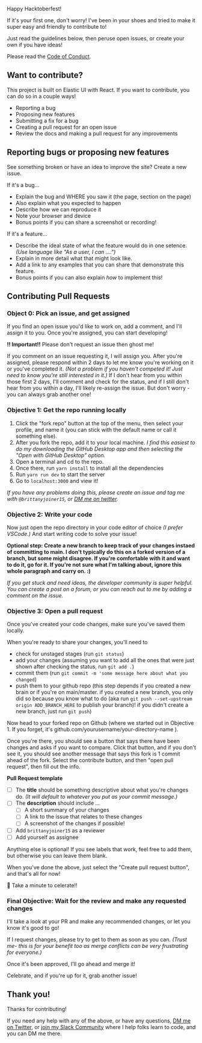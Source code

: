 Happy Hacktoberfest!

If it's your first one, don't worry! I've been in your shoes and tried to make it super easy and friendly to contribute to!

Just read the guidelines below, then peruse open issues, or create your own if you have ideas!

Please read the [Code of Conduct](https://github.com/brittanyjoiner15/eui-event/blob/main/CODE_OF_CONDUCT.md).

## Want to contribute?

This project is built on Elastic UI with React. If you want to contribute, you can do so in a couple ways!

- Reporting a bug
- Proposing new features
- Submitting a fix for a bug
- Creating a pull request for an open issue
- Review the docs and making a pull request for any improvements

## Reporting bugs or proposing new features

See something broken or have an idea to improve the site? Create a new issue.

If it's a bug...

- Explain the bug and WHERE you saw it (the page, section on the page)
- Also explain what you expected to happen
- Describe how we can reproduce it
- Note your browser and device
- Bonus points if you can share a screenshot or recording!

If it's a feature...

- Describe the ideal state of what the feature would do in one setence. _(Use language like "As a user, I can ....")_
- Explain in more detail what that might look like.
- Add a link to any examples that you can share that demonstrate this feature.
- Bonus points if you can also explain _how_ to implement this!

## Contributing Pull Requests

### Object 0: Pick an issue, and get assigned

If you find an open issue you'd like to work on, add a comment, and I'll assign it to you. Once you're assigned, you can start developing!

**!! Important!!** Please don't request an issue then ghost me!

If you comment on an issue requesting it, I will assign you. After you're assigned, please respond within 2 days to let me know you're working on it or you've completed it. _(Not a problem if you haven't competed it! Just need to know you're still interested in it.)_ If I don't hear from you within those first 2 days, I'll comment and check for the status, and if I still don't hear from you within a day, I'll likely re-assign the issue. But don't worry - you can always grab another one!

### Objective 1: Get the repo running locally

1. Click the "fork repo" button at the top of the menu, then select your profile, and name it (you can stick with the default name or call it something else).
2. After you fork the repo, add it to your local machine. _I find this easiest to do my downloading the GitHub Desktop app and then selecting the "Open with GitHub Desktop" option._
3. Open a terminal and cd to the repo.
4. Once there, run `yarn install` to install all the dependencies
5. Run `yarn run dev` to start the server
6. Go to `localhost:3000` and view it!

_If you have any problems doing this, please create an issue and tag me with `@brittanyjoiner15`, or [DM me on twitter](https://twitter.com/britt_joiner)._

### Objective 2: Write your code

Now just open the repo directory in your code editor of choice _(I prefer VSCode.)_ And start writing code to solve your issue!

**Optional step: Create a new branch to keep track of your changes instaed of committing to main. I don't typically do this on a forked version of a branch, but some might disagree. If you're comfortable with it and want to do it, go for it. If you're not sure what I'm talking about, ignore this whole paragraph and carry on. :)**

_If you get stuck and need ideas, the developer community is super helpful. You can create a post on a forum, or you can reach out to me by adding a comment on the issue._

### Objective 3: Open a pull request

Once you've created your code changes, make sure you've saved them locally.

When you're ready to share your changes, you'll need to

- check for unstaged stages (run `git status`)
- add your changes (assuming you want to add all the ones that were just shown after checking the status, run `git add .`)
- commit them (run `git commit -m 'some message here about what you changed`)
- push them to your github repo (this step depends if you created a new brain or if you're on main/master. if you created a new branch, you only did so because you know what to do (aka run `git push --set-upstream origin ADD_BRANCH_HERE` to publish your branch)! if you didn't create a new branch, just run `git push`)

Now head to your forked repo on Github (where we started out in Objective 1. If you forget, it's github.com/yourusername/your-directory-name ).

Once you're there, you should see a button that says there have been changes and asks if you want to compare. Click that button, and if you don't see it, you should see another message that says this fork is 1 commit ahead of the fork. Select the contribute button, and then "open pull request", then fill out the info.

**Pull Request template**

- [ ] The **title** should be something descriptive about what you're changes do. _(It will default to whatever you put as your commit message.)_
- [ ] The **description** should include ...
  - [ ] A short summary of your changes
  - [ ] A link to the issue that relates to these changes
  - [ ] A screenshot of the changes if possible!
- [ ] Add `brittanyjoiner15` as a reviewer
- [ ] Add yourself as assignee

Anything else is optional! If you see labels that work, feel free to add them, but otherwise you can leave them blank.

When you've done the above, just select the "Create pull request button", and that's all for now!

🎉 Take a minute to celerate!!

### Final Objective: Wait for the review and make any requested changes

I'll take a look at your PR and make any recommended changes, or let you know it's good to go!

If I request changes, please try to get to them as soon as you can. _(Trust me- this is for your benefit too as merge conflicts can be very frustrating for everyone.)_

Once it's been approved, I'll go ahead and merge it!

Celebrate, and if you're up for it, grab another issue!

## Thank you!

Thanks for contributing!

If you need any help with any of the above, or have any questions, [DM me on Twitter](https://twitter.com/britt_joiner), or [join my Slack Community](https://join.slack.com/t/build-with-britt/shared_invite/zt-1ew1pk4w7-sVTSOA4QSA1B6kOpMUBE_A) where I help folks learn to code, and you can DM me there.
